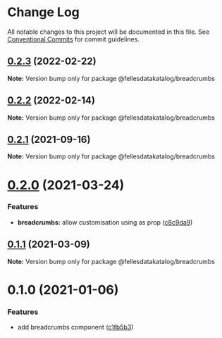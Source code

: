 # Change Log

All notable changes to this project will be documented in this file.
See [Conventional Commits](https://conventionalcommits.org) for commit guidelines.

## [0.2.3](https://github.com/fellesdatakatalog/fdk-kit/compare/@fellesdatakatalog/breadcrumbs@0.2.2...@fellesdatakatalog/breadcrumbs@0.2.3) (2022-02-22)

**Note:** Version bump only for package @fellesdatakatalog/breadcrumbs





## [0.2.2](https://github.com/fellesdatakatalog/fdk-kit/compare/@fellesdatakatalog/breadcrumbs@0.2.1...@fellesdatakatalog/breadcrumbs@0.2.2) (2022-02-14)

**Note:** Version bump only for package @fellesdatakatalog/breadcrumbs





## [0.2.1](https://github.com/fellesdatakatalog/fdk-kit/compare/@fellesdatakatalog/breadcrumbs@0.2.0...@fellesdatakatalog/breadcrumbs@0.2.1) (2021-09-16)

**Note:** Version bump only for package @fellesdatakatalog/breadcrumbs





# [0.2.0](https://github.com/fellesdatakatalog/fdk-kit/compare/@fellesdatakatalog/breadcrumbs@0.1.1...@fellesdatakatalog/breadcrumbs@0.2.0) (2021-03-24)


### Features

* **breadcrumbs:** allow customisation using as prop ([c8c9da9](https://github.com/fellesdatakatalog/fdk-kit/commit/c8c9da9879c7f2efe177f8b820ea02a22e0fc0e0))





## [0.1.1](https://github.com/fellesdatakatalog/fdk-kit/compare/@fellesdatakatalog/breadcrumbs@0.1.0...@fellesdatakatalog/breadcrumbs@0.1.1) (2021-03-09)

**Note:** Version bump only for package @fellesdatakatalog/breadcrumbs





# 0.1.0 (2021-01-06)


### Features

* add breadcrumbs component ([c1fb5b3](https://github.com/fellesdatakatalog/fdk-kit/commit/c1fb5b32dfad3fed368460b11855007759115db2))
